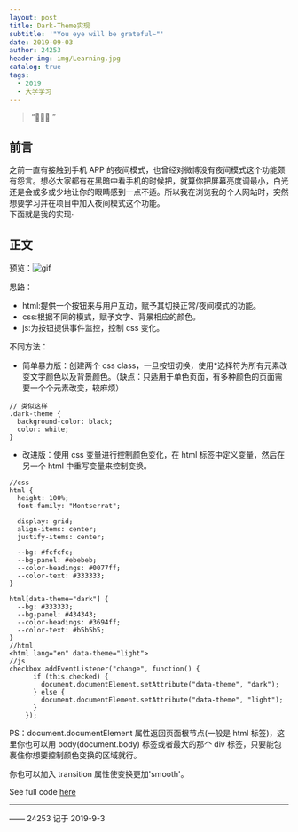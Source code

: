 ```yaml
---
layout: post
title: Dark-Theme实现
subtitle: '"You eye will be grateful~"'
date: 2019-09-03
author: 24253
header-img: img/Learning.jpg
catalog: true
tags:
  - 2019
  - 大学学习
---
```


> “🙉🙉🙉 ”

## 前言

之前一直有接触到手机 APP 的夜间模式，也曾经对微博没有夜间模式这个功能颇有怨言。想必大家都有在黑暗中看手机的时候把，就算你把屏幕亮度调最小，白光还是会或多或少地让你的眼睛感到一点不适。所以我在浏览我的个人网站时，突然想要学习并在项目中加入夜间模式这个功能。  
下面就是我的实现·

## 正文

预览：![gif](https://raw.githubusercontent.com/Tokunaga-X/Tokunaga-X.github.io/master/img/dark-theme.gif)

思路：

- html:提供一个按钮来与用户互动，赋予其切换正常/夜间模式的功能。
- css:根据不同的模式，赋予文字、背景相应的颜色。
- js:为按钮提供事件监控，控制 css 变化。

不同方法：

- 简单暴力版：创建两个 css class，一旦按钮切换，使用\*选择符为所有元素改变文字颜色以及背景颜色。（缺点：只适用于单色页面，有多种颜色的页面需要一个个元素改变，较麻烦）

```
// 类似这样
.dark-theme {
  background-color: black;
  color: white;
}
```

- 改进版：使用 css 变量进行控制颜色变化，在 html 标签中定义变量，然后在另一个 html 中重写变量来控制变换。

```
//css
html {
  height: 100%;
  font-family: "Montserrat";

  display: grid;
  align-items: center;
  justify-items: center;

  --bg: #fcfcfc;
  --bg-panel: #ebebeb;
  --color-headings: #0077ff;
  --color-text: #333333;
}

html[data-theme="dark"] {
  --bg: #333333;
  --bg-panel: #434343;
  --color-headings: #3694ff;
  --color-text: #b5b5b5;
}
//html
<html lang="en" data-theme="light">
//js
checkbox.addEventListener("change", function() {
      if (this.checked) {
        document.documentElement.setAttribute("data-theme", "dark");
      } else {
        document.documentElement.setAttribute("data-theme", "light");
      }
    });
```

PS：document.documentElement 属性返回页面根节点(一般是 html 标签)，这里你也可以用 body(document.body) 标签或者最大的那个 div 标签，只要能包裹住你想要控制颜色变换的区域就行。

你也可以加入 transition 属性使变换更加'smooth'。

See full code [here](https://codepen.io/designcourse/pen/OGVZjr)

---

—— 24253 记于 2019-9-3
